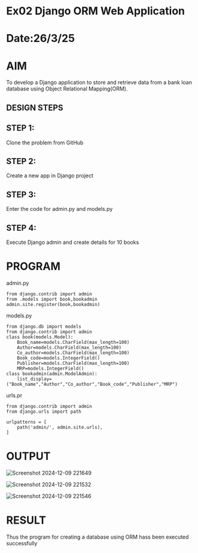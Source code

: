 # Ex02 Django ORM Web Application
# Date:26/3/25
# AIM
To develop a Django application to store and retrieve data from a bank loan database using Object Relational Mapping(ORM).

## DESIGN STEPS
## STEP 1:
Clone the problem from GitHub

## STEP 2:
Create a new app in Django project

## STEP 3:
Enter the code for admin.py and models.py

## STEP 4:
Execute Django admin and create details for 10 books

# PROGRAM

admin.py
~~~
from django.contrib import admin
from .models import book,bookadmin
admin.site.register(book,bookadmin)
~~~

models.py
~~~
from django.db import models
from django.contrib import admin
class book(models.Model):
    Book_name=models.CharField(max_length=100)
    Author=models.CharField(max_length=100)
    Co_author=models.CharField(max_length=100)
    Book_code=models.IntegerField()
    Publisher=models.CharField(max_length=100)
    MRP=models.IntegerField()
class bookadmin(admin.ModelAdmin):
    list_display=("Book_name","Author","Co_author","Book_code","Publisher","MRP")
~~~

urls.pr
~~~
from django.contrib import admin
from django.urls import path

urlpatterns = [
    path('admin/', admin.site.urls),
]
~~~

# OUTPUT
![Screenshot 2024-12-09 221649](https://github.com/user-attachments/assets/57e0ee0b-4927-46b5-b9da-39d40cbd5bf2)


![Screenshot 2024-12-09 221532](https://github.com/user-attachments/assets/7d98d0de-dab5-4847-a7c7-5fcc5490300a)


![Screenshot 2024-12-09 221546](https://github.com/user-attachments/assets/991f3130-8814-4c9d-b615-74a464fb10f4)


# RESULT
Thus the program for creating a database using ORM hass been executed successfully
